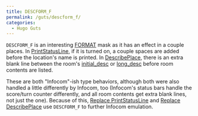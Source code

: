 ```yaml
---
title: DESCFORM_F
permalink: /guts/descform_f/
categories: 
  - Hugo Guts
---
```


`DESCFORM_F` is an interesting [FORMAT](/globals/format/) mask as it
has an effect in a couple places. In
[PrintStatusLine](/input-output/printstatusline/), if it is turned on, a
couple spaces are added before the location's name is printed. In
[DescribePlace](/guts/describeplace/), there is an extra blank line
between the room's [initial_desc](/properties/descriptions/#initial_desc) or
[long_desc](/properties/descriptions/) before room contents are listed.

These are both "Infocom"-ish type behaviors, although both were also
handled a little differently by Infocom, too (Infocom's status bars
handle the score/turn counter differently, and all room contents get
extra blank lines, not just the one). Because of this, 
[Replace PrintStatusLine](/replacements/printstatusline/) and
[Replace DescribePlace](/replacements/describeplace/) use `DESCFORM_F` to
further Infocom emulation.
